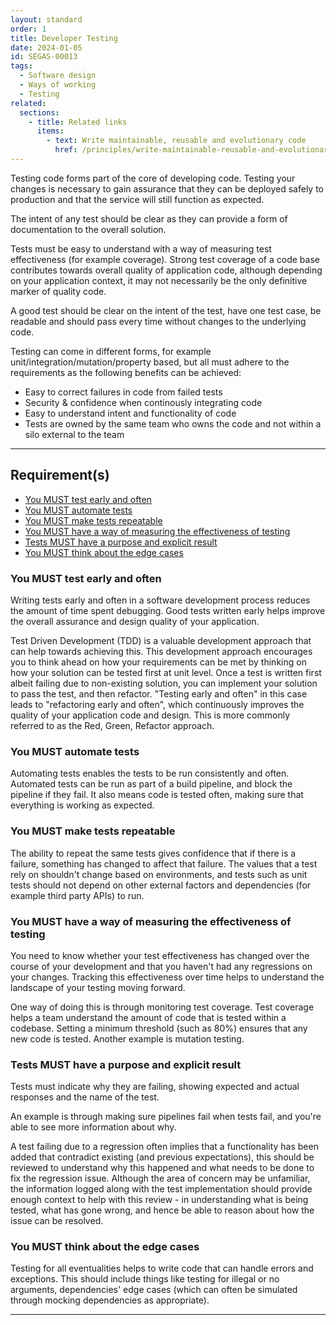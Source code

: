 ```yaml
---
layout: standard
order: 1
title: Developer Testing
date: 2024-01-05
id: SEGAS-00013
tags:
  - Software design
  - Ways of working
  - Testing
related:
  sections:
    - title: Related links
      items:
        - text: Write maintainable, reusable and evolutionary code
          href: /principles/write-maintainable-reusable-and-evolutionary-code/
---
```


Testing code forms part of the core of developing code. Testing your changes is necessary to gain assurance that they can be deployed safely to production and that the service will still function as expected.

The intent of any test should be clear as they can provide a form of documentation to the overall solution.

Tests must be easy to understand with a way of measuring test effectiveness (for example coverage). Strong test coverage of a code base contributes towards overall quality of application code, although depending on your application context, it may not necessarily be the only definitive marker of quality code.

A good test should be clear on the intent of the test, have one test case, be readable and should pass every time without changes to the underlying code.

Testing can come in different forms, for example unit/integration/mutation/property based, but all must adhere to the requirements as the following benefits can be achieved:

- Easy to correct failures in code from failed tests
- Security & confidence when continously integrating code
- Easy to understand intent and functionality of code
- Tests are owned by the same team who owns the code and not within a silo external to the team

---

## Requirement(s)

- [You MUST test early and often](#you-must-test-early-and-often)
- [You MUST automate tests](#you-must-automate-tests)
- [You MUST make tests repeatable](#you-must-make-tests-repeatable)
- [You MUST have a way of measuring the effectiveness of testing](#you-must-have-a-way-of-measuring-the-effectiveness-of-testing)
- [Tests MUST have a purpose and explicit result](#tests-must-have-a-purpose-and-explicit-result)
- [You MUST think about the edge cases](#you-must-think-about-the-edge-cases)

### You MUST test early and often

Writing tests early and often in a software development process reduces the amount of time spent debugging. Good tests written early helps improve the overall assurance and design quality of your application.

Test Driven Development (TDD) is a valuable development approach that can help towards achieving this. This development approach encourages you to think ahead on how your requirements can be met by thinking on how your solution can be tested first at unit level. Once a test is written first albeit failing due to non-existing solution, you can implement your solution to pass the test, and then refactor. "Testing early and often" in this case leads to "refactoring early and often", which continuously improves the quality of your application code and design. This is more commonly referred to as the Red, Green, Refactor approach.

### You MUST automate tests

Automating tests enables the tests to be run consistently and often. Automated tests can be run as part of a build pipeline, and block the pipeline if they fail. It also means code is tested often, making sure that everything is working as expected.

### You MUST make tests repeatable

The ability to repeat the same tests gives confidence that if there is a failure, something has changed to affect that failure. The values that a test rely on shouldn't change based on environments, and tests such as unit tests should not depend on other external factors and dependencies (for example third party APIs) to run.

### You MUST have a way of measuring the effectiveness of testing

You need to know whether your test effectiveness has changed over the course of your development and that you haven't had any regressions on your changes. Tracking this effectiveness over time helps to understand the landscape of your testing moving forward.

One way of doing this is through monitoring test coverage. Test coverage helps a team understand the amount of code that is tested within a codebase. Setting a minimum threshold (such as 80%) ensures that any new code is tested. Another example is mutation testing.

### Tests MUST have a purpose and explicit result

Tests must indicate why they are failing, showing expected and actual responses and the name of the test.

An example is through making sure pipelines fail when tests fail, and you're able to see more information about why.

A test failing due to a regression often implies that a functionality has been added that contradict existing (and previous expectations), this should be reviewed to understand why this happened and what needs to be done to fix the regression issue. Although the area of concern may be unfamiliar, the information logged along with the test implementation should provide enough context to help with this review - in understanding what is being tested, what has gone wrong, and hence be able to reason about how the issue can be resolved.

### You MUST think about the edge cases

Testing for all eventualities helps to write code that can handle errors and exceptions. This should include things like testing for illegal or no arguments, dependencies' edge cases (which can often be simulated through mocking dependencies as appropriate).

---
